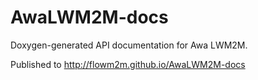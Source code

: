 # AwaLWM2M-docs
Doxygen-generated API documentation for Awa LWM2M.

Published to http://flowm2m.github.io/AwaLWM2M-docs
